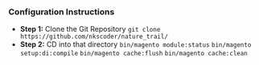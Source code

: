 ### Configuration Instructions
* **Step 1:** Clone the Git Repository
  `git clone https://github.com/nkscoder/nature_trail/`
* **Step 2:** CD into that directory
 `bin/magento module:status`
`bin/magento setup:di:compile`
`bin/magento cache:flush`
`bin/magento cache:clean`
